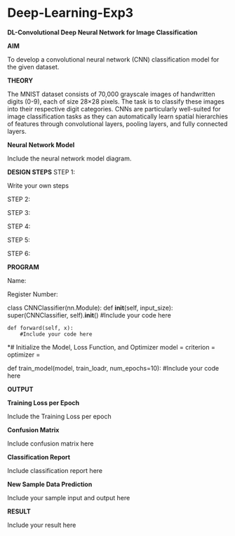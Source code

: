 # Deep-Learning-Exp3

**DL-Convolutional Deep Neural Network for Image Classification**

**AIM**

To develop a convolutional neural network (CNN) classification model for the given dataset.

**THEORY**

The MNIST dataset consists of 70,000 grayscale images of handwritten digits (0-9), each of size 28×28 pixels. The task is to classify these images into their respective digit categories. CNNs are particularly well-suited for image classification tasks as they can automatically learn spatial hierarchies of features through convolutional layers, pooling layers, and fully connected layers.

**Neural Network Model**

Include the neural network model diagram.

**DESIGN STEPS**
STEP 1:

Write your own steps

STEP 2:

STEP 3:

STEP 4:

STEP 5:

STEP 6:

**PROGRAM**

Name:

Register Number:

class CNNClassifier(nn.Module):
    def __init__(self, input_size):
        super(CNNClassifier, self).__init__()
        #Include your code here

    def forward(self, x):
        #Include your code here

  *# Initialize the Model, Loss Function, and Optimizer
  model =
  criterion =
  optimizer =

 def train_model(model, train_loadr, num_epochs=10):
    #Include your code here

**OUTPUT**

**Training Loss per Epoch**

Include the Training Loss per epoch

**Confusion Matrix**

Include confusion matrix here

**Classification Report**

Include classification report here

**New Sample Data Prediction**

Include your sample input and output here

**RESULT**

Include your result here
